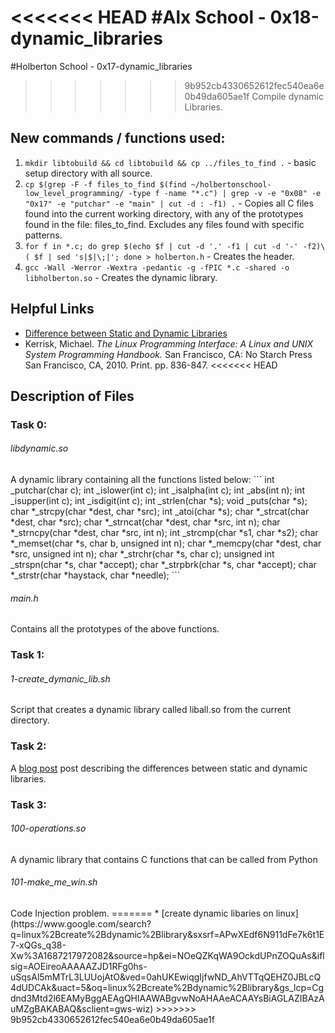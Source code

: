 <<<<<<< HEAD
#Alx School - 0x18-dynamic_libraries
=======
#Holberton School - 0x17-dynamic_libraries
>>>>>>> 9b952cb4330652612fec540ea6e0b49da605ae1f
Compile dynamic Libraries.

## New commands / functions used:
1. ``mkdir libtobuild && cd libtobuild && cp ../files_to_find .`` - basic setup directory with all source.
2. ``cp $(grep -F -f files_to_find $(find ~/holbertonschool-low_level_programming/ -type f -name "*.c") | grep -v -e "0x08" -e "0x17" -e "putchar" -e "main" | cut -d : -f1) .`` - Copies all C files found into the current working directory, with any of the prototypes found in the file: files_to_find. Excludes any files found with specific patterns.
3. ``for f in *.c; do grep $(echo $f | cut -d '.' -f1 | cut -d '-' -f2)\( $f | sed 's|$|\;|'; done > holberton.h`` - Creates the header.
4. ``gcc -Wall -Werror -Wextra -pedantic -g -fPIC *.c -shared -o libholberton.so`` - Creates the dynamic library.

## Helpful Links
* [Difference between Static and Dynamic Libraries](https://www.youtube.com/watch?v=eW5he5uFBNM)
* Kerrisk, Michael. <em>The Linux Programming Interface: A Linux and UNIX System Programming Handbook.</em> San Francisco, CA: No Starch Press San Francisco, CA, 2010. Print. pp. 836-847.
<<<<<<< HEAD

## Description of Files
### Task 0:
<h6>libdynamic.so</h6>
A dynamic library containing all the functions listed below:
```
int _putchar(char c);
int _islower(int c);
int _isalpha(int c);
int _abs(int n);
int _isupper(int c);
int _isdigit(int c);
int _strlen(char *s);
void _puts(char *s);
char *_strcpy(char *dest, char *src);
int _atoi(char *s);
char *_strcat(char *dest, char *src);
char *_strncat(char *dest, char *src, int n);
char *_strncpy(char *dest, char *src, int n);
int _strcmp(char *s1, char *s2);
char *_memset(char *s, char b, unsigned int n);
char *_memcpy(char *dest, char *src, unsigned int n);
char *_strchr(char *s, char c);
unsigned int _strspn(char *s, char *accept);
char *_strpbrk(char *s, char *accept);
char *_strstr(char *haystack, char *needle);
```

<h6>main.h</h6>
Contains all the prototypes of the above functions.

### Task 1:
<h6>1-create_dymanic_lib.sh</h6>
Script that creates a dynamic library called liball.so from the current directory.

### Task 2:
A [blog post]() post describing the differences between static and dynamic libraries.

### Task 3:
<h6>100-operations.so</h6>
A dynamic library that contains C functions that can be called from Python

<h6>101-make_me_win.sh</h6>
Code Injection problem.
=======
* [create dynamic libaries on linux](https://www.google.com/search?q=linux%2Bcreate%2Bdynamic%2Blibrary&sxsrf=APwXEdf6N911dFe7k6t1E7-xQGs_q38-Xw%3A1687217972082&source=hp&ei=NOeQZKqWA9OckdUPnZOQuAs&iflsig=AOEireoAAAAAZJD1RFg0hs-uSqsAl5mMTrL3LUUojAtO&ved=0ahUKEwiqgIjfwND_AhVTTqQEHZ0JBLcQ4dUDCAk&uact=5&oq=linux%2Bcreate%2Bdynamic%2Blibrary&gs_lcp=Cgdnd3Mtd2l6EAMyBggAEAgQHlAAWABgvwNoAHAAeACAAYsBiAGLAZIBAzAuMZgBAKABAQ&sclient=gws-wiz)
>>>>>>> 9b952cb4330652612fec540ea6e0b49da605ae1f
